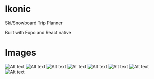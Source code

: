 # Ikonic

Ski/Snowboard Trip Planner

Built with Expo and React native

# Images

![Alt text](./assets/screenshots/LoginPage.png)
![Alt text](./assets/screenshots/TripPlanPage.png)
![Alt text](./assets/screenshots/TripsPage.png)
![Alt text](./assets/screenshots/TripDetailsPage.png)
![Alt text](./assets/screenshots/TripEditPage.png)
![Alt text](./assets/screenshots/AttendancePage.png)
![Alt text](./assets/screenshots/InviteUsersList.png)
![Alt text](./assets/screenshots/CarpoolPage.png)
